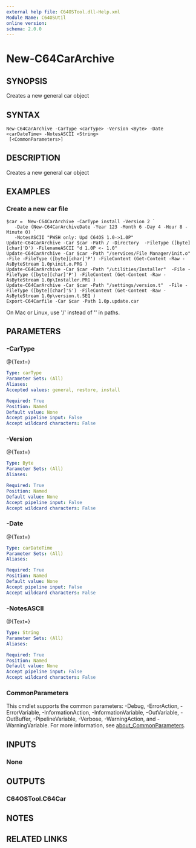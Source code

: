 ```yaml
---
external help file: C64OSTool.dll-Help.xml
Module Name: C64OSUtil
online version:
schema: 2.0.0
---
```


# New-C64CarArchive

## SYNOPSIS
Creates a new general car object

## SYNTAX

```
New-C64CarArchive -CarType <carType> -Version <Byte> -Date <carDateTime> -NotesASCII <String>
 [<CommonParameters>]
```

## DESCRIPTION
Creates a new general car object

## EXAMPLES

### Create a new car file
```
$car =  New-C64CarArchive -CarType install -Version 2 `
   -Date (New-C64CarArchiveDate -Year 123 -Month 6 -Day 4 -Hour 8 -Minute 0) `
   -NotesASCII "PWSH only: Upd C64OS 1.0->1.0P"
Update-C64CarArchive -Car $car -Path / -Directory  -FileType ([byte][char]'D') -FilenameASCII "d 1.0P <- 1.0"
Update-C64CarArchive -Car $car -Path "/services/File Manager/init.o"  -File -FileType ([byte][char]'P') -FileContent (Get-Content -Raw -AsByteStream 1.0p\init.o.PRG )
Update-C64CarArchive -Car $car -Path "/utilities/Installer"  -File -FileType ([byte][char]'P') -FileContent (Get-Content -Raw -AsByteStream 1.0p\Installer.PRG )
Update-C64CarArchive -Car $car -Path "/settings/version.t"  -File -FileType ([byte][char]'S') -FileContent (Get-Content -Raw -AsByteStream 1.0p\version.t.SEQ )
Export-C64Carfile -Car $car -Path 1.0p.update.car
```

On Mac or Linux, use '/' instead of '\' in paths.

## PARAMETERS

### -CarType
@{Text=}

```yaml
Type: carType
Parameter Sets: (All)
Aliases:
Accepted values: general, restore, install

Required: True
Position: Named
Default value: None
Accept pipeline input: False
Accept wildcard characters: False
```

### -Version
@{Text=}

```yaml
Type: Byte
Parameter Sets: (All)
Aliases:

Required: True
Position: Named
Default value: None
Accept pipeline input: False
Accept wildcard characters: False
```

### -Date
@{Text=}

```yaml
Type: carDateTime
Parameter Sets: (All)
Aliases:

Required: True
Position: Named
Default value: None
Accept pipeline input: False
Accept wildcard characters: False
```

### -NotesASCII
@{Text=}

```yaml
Type: String
Parameter Sets: (All)
Aliases:

Required: True
Position: Named
Default value: None
Accept pipeline input: False
Accept wildcard characters: False
```

### CommonParameters
This cmdlet supports the common parameters: -Debug, -ErrorAction, -ErrorVariable, -InformationAction, -InformationVariable, -OutVariable, -OutBuffer, -PipelineVariable, -Verbose, -WarningAction, and -WarningVariable. For more information, see [about_CommonParameters](http://go.microsoft.com/fwlink/?LinkID=113216).

## INPUTS

### None
## OUTPUTS

### C64OSTool.C64Car
## NOTES

## RELATED LINKS
